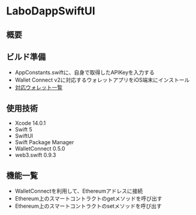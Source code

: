 #  LaboDappSwiftUI

## 概要

## ビルド準備
- AppConstants.swiftに、自身で取得したAPIKeyを入力する
- Wallet Connect v2に対応するウォレットアプリをiOS端末にインストール
 - [対応ウォレット一覧](https://explorer.walletconnect.com/?type=wallet&version=2)

## 使用技術

- Xcode 14.0.1
- Swift 5
- SwiftUI
- Swift Package Manager
- WalletConnect 0.5.0
- web3.swift 0.9.3

## 機能一覧

- WalletConnectを利用して、Ethereumアドレスに接続
- Ethereum上のスマートコントラクトのgetメソッドを呼び出す
- Ethereum上のスマートコントラクトのsetメソッドを呼び出す
